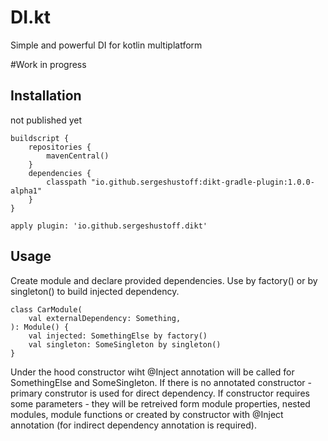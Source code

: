 # DI.kt
Simple and powerful DI for kotlin multiplatform

#Work in progress

## Installation

not published yet

    buildscript {
        repositories {
            mavenCentral()
        }
        dependencies {
            classpath "io.github.sergeshustoff:dikt-gradle-plugin:1.0.0-alpha1"
        }
    }
    
    apply plugin: 'io.github.sergeshustoff.dikt'
    
## Usage

Create module and declare provided dependencies. Use by factory() or by singleton() to build injected dependency.

    class CarModule(
        val externalDependency: Something,
    ): Module() {
        val injected: SomethingElse by factory()
        val singleton: SomeSingleton by singleton()
    }
  
Under the hood constructor wiht @Inject annotation will be called for SomethingElse and SomeSingleton. If there is no annotated constructor - primary construtor is used for direct dependency. If constructor requires some parameters - they will be retreived form module properties, nested modules, module functions or created by constructor with @Inject annotation (for indirect dependency annotation is required).
